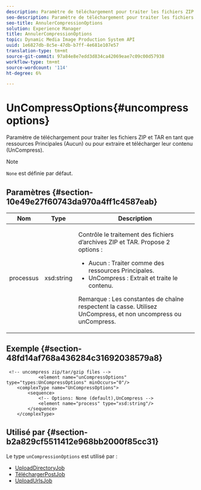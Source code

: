 ```yaml
---
description: Paramètre de téléchargement pour traiter les fichiers ZIP et TAR en tant que ressources Principales (Aucun) ou pour extraire et télécharger leur contenu (UnCompress).
seo-description: Paramètre de téléchargement pour traiter les fichiers ZIP et TAR en tant que ressources Principales (Aucun) ou pour extraire et télécharger leur contenu (UnCompress).
seo-title: AnnulerCompressionOptions
solution: Experience Manager
title: AnnulerCompressionOptions
topic: Dynamic Media Image Production System API
uuid: 1e6827db-8c5e-47db-b7ff-4e681e107e57
translation-type: tm+mt
source-git-commit: 97a84e8e7edd3d834ca42069eae7c09c00d57938
workflow-type: tm+mt
source-wordcount: '114'
ht-degree: 6%

---
```



# UnCompressOptions{#uncompressoptions}

Paramètre de téléchargement pour traiter les fichiers ZIP et TAR en tant que ressources Principales (Aucun) ou pour extraire et télécharger leur contenu (UnCompress).

>[!NOTE]
>
>`None` est définie par défaut.

## Paramètres {#section-10e49e27f60743da970a4ff1c4587eab}

<table id="table_89C2F7CDB24848459E47F1F7F58D91BA"> 
 <thead> 
  <tr> 
   <th colname="col1" class="entry"> Nom </th> 
   <th colname="col2" class="entry"> Type </th> 
   <th colname="col3" class="entry"> Description </th> 
  </tr> 
 </thead>
 <tbody> 
  <tr> 
   <td colname="col1"> <span class="codeph"> <span class="varname"> processus</span> </span> </td> 
   <td colname="col2"> <span class="codeph"> xsd:string</span> </td> 
   <td colname="col3"> <p>Contrôle le traitement des fichiers d’archives ZIP et TAR. Propose 2 options : 
     <ul id="ul_F34E2F3B9B74450CA7E76BD9FD7137C2">
      <li id="li_E982468ED814446593B0C0A3F3D729FB"><span class="codeph"> Aucun : </span> Traiter comme des ressources Principales. </li>
      <li id="li_4A45DA99592B4EF7A1FE0A946A835104"><span class="codeph"> UnCompress : </span> Extrait et traite le contenu. </li>
     </ul><p>Remarque : Les constantes de chaîne respectent la casse. Utilisez <span class="codeph"> UnCompress</span>, et non <span class="codeph"> uncompress</span> ou <span class="codeph"> unCompress</span>. </p></p> </td> 
  </tr> 
 </tbody> 
</table>

## Exemple {#section-48fd14af768a436284c31692038579a8}

```
 <!-- uncompress zip/tar/gzip files -->
            <element name="unCompressOptions" type="types:UnCompressOptions" minOccurs="0"/>
    <complexType name="UnCompressOptions">
        <sequence>
            <!-- Options: None (default),UnCompress -->
            <element name="process" type="xsd:string"/>
        </sequence>
    </complexType>
```

## Utilisé par {#section-b2a829cf5511412e968bb2000f85cc31}

Le type `unCompressionOptions` est utilisé par :

* [UploadDirectoryJob](../../types/c-data-types/r-upload-directory-job.md#reference-e707ebf53b074c49ad983d1886e0bbb6)
* [TéléchargerPostJob](../../types/c-data-types/r-upload-post-job.md#reference-bca2339b593f4637a687c33937215ef4)
* [UploadUrlsJob](../../types/c-data-types/r-upload-urls-job.md#reference-8e9bc895268c4321b233dbeadc990398)


